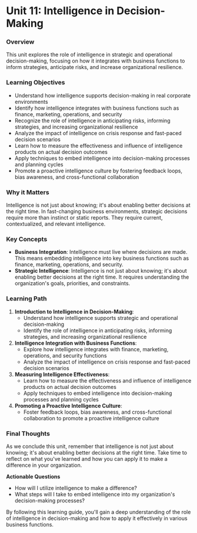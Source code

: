**Unit 11: Intelligence in Decision-Making**
=====================================================

### Overview

This unit explores the role of intelligence in strategic and operational decision-making, focusing on how it integrates with business functions to inform strategies, anticipate risks, and increase organizational resilience.

### Learning Objectives

* Understand how intelligence supports decision-making in real corporate environments
* Identify how intelligence integrates with business functions such as finance, marketing, operations, and security
* Recognize the role of intelligence in anticipating risks, informing strategies, and increasing organizational resilience
* Analyze the impact of intelligence on crisis response and fast-paced decision scenarios
* Learn how to measure the effectiveness and influence of intelligence products on actual decision outcomes
* Apply techniques to embed intelligence into decision-making processes and planning cycles
* Promote a proactive intelligence culture by fostering feedback loops, bias awareness, and cross-functional collaboration

### Why it Matters

Intelligence is not just about knowing; it's about enabling better decisions at the right time. In fast-changing business environments, strategic decisions require more than instinct or static reports. They require current, contextualized, and relevant intelligence.

### Key Concepts

* **Business Integration**: Intelligence must live where decisions are made. This means embedding intelligence into key business functions such as finance, marketing, operations, and security.
* **Strategic Intelligence**: Intelligence is not just about knowing; it's about enabling better decisions at the right time. It requires understanding the organization's goals, priorities, and constraints.

### Learning Path

1. **Introduction to Intelligence in Decision-Making**:
	* Understand how intelligence supports strategic and operational decision-making
	* Identify the role of intelligence in anticipating risks, informing strategies, and increasing organizational resilience
2. **Intelligence Integration with Business Functions**:
	* Explore how intelligence integrates with finance, marketing, operations, and security functions
	* Analyze the impact of intelligence on crisis response and fast-paced decision scenarios
3. **Measuring Intelligence Effectiveness**:
	* Learn how to measure the effectiveness and influence of intelligence products on actual decision outcomes
	* Apply techniques to embed intelligence into decision-making processes and planning cycles
4. **Promoting a Proactive Intelligence Culture**:
	* Foster feedback loops, bias awareness, and cross-functional collaboration to promote a proactive intelligence culture

### Final Thoughts

As we conclude this unit, remember that intelligence is not just about knowing; it's about enabling better decisions at the right time. Take time to reflect on what you've learned and how you can apply it to make a difference in your organization.

**Actionable Questions**

* How will I utilize intelligence to make a difference?
* What steps will I take to embed intelligence into my organization's decision-making processes?

By following this learning guide, you'll gain a deep understanding of the role of intelligence in decision-making and how to apply it effectively in various business functions.